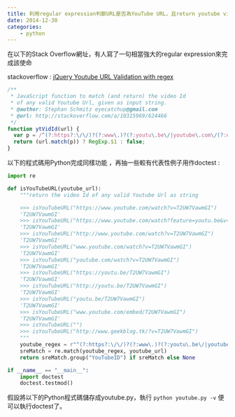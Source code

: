 ```yaml
---
title: 利用regular expression判斷URL是否為YouTube URL，且return youtube video ID
date: 2014-12-30
categories:
    - python
---
```

在以下的Stack Overflow網址，有人寫了一句相當強大的regular expression來完成該使命

stackoverflow : [jQuery Youtube URL Validation with regex](http://stackoverflow.com/questions/2964678/jquery-youtube-url-validation-with-regex/10315969#10315969)

```javascript
/**
 * JavaScript function to match (and return) the video Id
 * of any valid Youtube Url, given as input string.
 * @author: Stephan Schmitz eyecatchup@gmail.com
 * @url: http://stackoverflow.com/a/10315969/624466
 */
function ytVidId(url) {
  var p = /^(?:https?:\/\/)?(?:www\.)?(?:youtu\.be\/|youtube\.com\/(?:embed\/|v\/|watch\?v=|watch\?.+&v=))((\w|-){11})(?:\S+)?$/;
  return (url.match(p)) ? RegExp.$1 : false;
}
```

以下的程式碼用Python完成同樣功能 ，再抽一些較有代表性例子用作doctest :

```python
import re

def isYouTubeURL(youtube_url):
    """return the video Id of any valid Youtube Url as string

    >>> isYouTubeURL("https://www.youtube.com/watch?v=T2UW7VawmGI")
    'T2UW7VawmGI'
    >>> isYouTubeURL("https://www.youtube.com/watch?feature=youtu.be&v=T2UW7VawmGI")
    'T2UW7VawmGI'
    >>> isYouTubeURL("http://www.youtube.com/watch?v=T2UW7VawmGI")
    'T2UW7VawmGI'
    >>> isYouTubeURL("www.youtube.com/watch?v=T2UW7VawmGI")
    'T2UW7VawmGI'
    >>> isYouTubeURL("youtube.com/watch?v=T2UW7VawmGI")
    'T2UW7VawmGI'
    >>> isYouTubeURL("https://youtu.be/T2UW7VawmGI")
    'T2UW7VawmGI'
    >>> isYouTubeURL("http://youtu.be/T2UW7VawmGI")
    'T2UW7VawmGI'
    >>> isYouTubeURL("youtu.be/T2UW7VawmGI")
    'T2UW7VawmGI'
    >>> isYouTubeURL("www.youtube.com/embed/T2UW7VawmGI")
    'T2UW7VawmGI'
    >>> isYouTubeURL("")
    >>> isYouTubeURL("http://www.geekblog.tk/?v=T2UW7VawmGI")
    """
    youtube_regex = r"^(?:https?:\/\/)?(?:www\.)?(?:youtu\.be\/|youtube\.com\/(?:embed\/|v\/|watch\?v=|watch\?.+&v=))(?P<YouTubeID>(\w|-){11})(?:\S+)?$"
    sreMatch = re.match(youtube_regex, youtube_url)
    return sreMatch.group("YouTubeID") if sreMatch else None

if __name__ == "__main__":
    import doctest
    doctest.testmod()
```

假設將以下的Python程式碼儲存成youtube.py，執行 ```python youtube.py -v``` 便可以執行doctest了。
